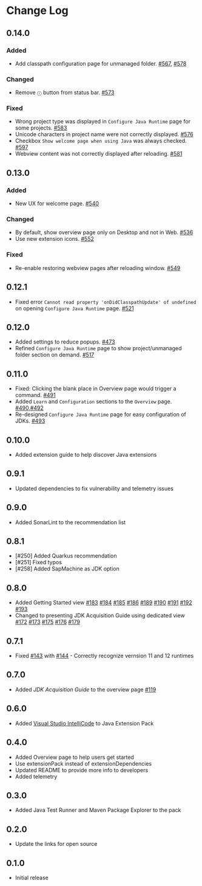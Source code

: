 # Change Log

## 0.14.0
### Added
- Add classpath configuration page for unmanaged folder. [#567](https://github.com/microsoft/vscode-java-pack/pull/567), [#578](https://github.com/microsoft/vscode-java-pack/pull/578)

### Changed
- Remove `ⓘ` button from status bar. [#573](https://github.com/microsoft/vscode-java-pack/pull/573)

### Fixed
- Wrong project type was displayed in `Configure Java Runtime` page for some projects. [#583](https://github.com/microsoft/vscode-java-pack/issues/583)
- Unicode characters in project name were not correctly displayed. [#576](https://github.com/microsoft/vscode-java-pack/pull/576)
- Checkbox `Show welcome page when using Java` was always checked. [#597](https://github.com/microsoft/vscode-java-pack/pull/597)
- Webview content was not correctly displayed after reloading. [#581](https://github.com/microsoft/vscode-java-pack/issues/581)

## 0.13.0
### Added
- New UX for welcome page. [#540](https://github.com/microsoft/vscode-java-pack/issues/540)

### Changed
- By default, show overview page only on Desktop and not in Web. [#536](https://github.com/microsoft/vscode-java-pack/pull/536)
- Use new extension icons. [#552](https://github.com/microsoft/vscode-java-pack/pull/552)

### Fixed
- Re-enable restoring webview pages after reloading window. [#549](https://github.com/microsoft/vscode-java-pack/pull/549)

## 0.12.1
- Fixed error `Cannot read property 'onDidClasspathUpdate' of undefined` on opening `Configure Java Runtime` page. [#521](https://github.com/microsoft/vscode-java-pack/issues/521)

## 0.12.0
- Added settings to reduce popups. [#473](https://github.com/microsoft/vscode-java-pack/pull/473)
- Refined `Configure Java Runtime` page to show project/unmanaged folder section on demand. [#517](https://github.com/microsoft/vscode-java-pack/pull/517)

## 0.11.0
- Fixed: Clicking the blank place in Overview page would trigger a command. [#491](https://github.com/microsoft/vscode-java-pack/pull/491)
- Added `Learn` and `Configuration` sections to the `Overview` page. [#490](https://github.com/microsoft/vscode-java-pack/pull/490),[#492](https://github.com/microsoft/vscode-java-pack/pull/492)
- Re-designed `Configure Java Runtime` page for easy configuration of JDKs. [#493](https://github.com/microsoft/vscode-java-pack/pull/493)

## 0.10.0
- Added extension guide to help discover Java extensions

## 0.9.1
- Updated dependencies to fix vulnerability and telemetry issues

## 0.9.0
- Added SonarLint to the recommendation list

## 0.8.1
- [#250] Added Quarkus recommendation
- [#251] Fixed typos
- [#258] Added SapMachine as JDK option

## 0.8.0
- Added Getting Started view [#183](https://github.com/Microsoft/vscode-java-pack/issues/183) [#184](https://github.com/Microsoft/vscode-java-pack/issues/184) [#185](https://github.com/Microsoft/vscode-java-pack/issues/185) [#186](https://github.com/Microsoft/vscode-java-pack/issues/186) [#189](https://github.com/Microsoft/vscode-java-pack/issues/189) [#190](https://github.com/Microsoft/vscode-java-pack/issues/190) [#191](https://github.com/Microsoft/vscode-java-pack/issues/191) [#192](https://github.com/Microsoft/vscode-java-pack/issues/192) [#193](https://github.com/Microsoft/vscode-java-pack/issues/193)
- Changed to presenting JDK Acquisition Guide using dedicated view [#172](https://github.com/Microsoft/vscode-java-pack/issues/172) [#173](https://github.com/Microsoft/vscode-java-pack/issues/173) [#175](https://github.com/Microsoft/vscode-java-pack/issues/175) [#176](https://github.com/Microsoft/vscode-java-pack/issues/176) [#179](https://github.com/Microsoft/vscode-java-pack/issues/179)

## 0.7.1
- Fixed [#143](https://github.com/Microsoft/vscode-java-pack/issues/143) with [#144](https://github.com/Microsoft/vscode-java-pack/pull/144) - Correctly recognize vernsion 11 and 12 runtimes

## 0.7.0
- Added *JDK Acquisition Guide* to the overview page [#119](https://github.com/Microsoft/vscode-java-pack/pull/119)

## 0.6.0
- Added [Visual Studio IntelliCode](https://marketplace.visualstudio.com/items?itemName=VisualStudioExptTeam.vscodeintellicode) to Java Extension Pack

## 0.4.0
- Added Overview page to help users get started
- Use extensionPack instead of extensionDependencies
- Updated README to provide more info to developers
- Added telemetry

## 0.3.0
- Added Java Test Runner and Maven Package Explorer to the pack

## 0.2.0
- Update the links for open source

## 0.1.0
- Initial release
